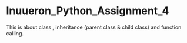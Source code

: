 # Inuueron_Python_Assignment_4
This is about class , inheritance (parent class &amp; child class) and function calling.
